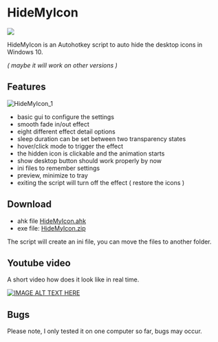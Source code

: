 # HideMyIcon

<p align="left">
  <img src="https://user-images.githubusercontent.com/105103590/169697171-7bcb4a39-32b9-4443-97ce-bee532d49e41.png">
</p>

HideMyIcon is an Autohotkey script to auto hide the desktop icons in Windows 10.

*( maybe it will work on other versions )*

## Features

![HideMyIcon_1](https://user-images.githubusercontent.com/105103590/169664466-30dcdc57-1281-4bfb-9d3e-17693c1f7cf6.PNG)

- basic gui to configure the settings
- smooth fade in/out effect
- eight different effect detail options
- sleep duration can be set between two transparency states
- hover/click mode to trigger the effect
- the hidden icon is clickable and the animation starts
- show desktop button should work properly by now
- ini files to remember settings
- preview, minimize to tray
- exiting the script will turn off the effect ( restore the icons )

## Download

- ahk file  [HideMyIcon.ahk](https://github.com/bceenaeiklmr/HideMyIcon/blob/main/HideMyIcon.ahk)
- exe file: [HideMyIcon.zip](https://github.com/bceenaeiklmr/HideMyIcon/files/8749432/HideMyIcon.zip)

The script will create an ini file, you can move the files to another folder.

## Youtube video

A short video how does it look like in real time.

[![IMAGE ALT TEXT HERE](https://img.youtube.com/vi/uZNI1G8OB9M/0.jpg)](https://www.youtube.com/watch?v=uZNI1G8OB9M)

## Bugs

Please note, I only tested it on one computer so far, bugs may occur.
